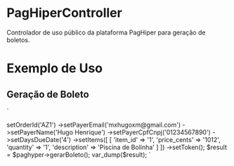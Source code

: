 # PagHiperController
Controlador de uso público da plataforma PagHiper para geração de boletos.

# Exemplo de Uso

## Geração de Boleto

`
<?php

use AZ\controller\PagHiperController;

require('../vendor/autoload.php');


$paghyper = new PagHiperController();
$paghyper->setOrderId('AZ1')
->setPayerEmail('mxhugoxm@gmail.com')
->setPayerName('Hugo Henrique')
->setPayerCpfCnpj('01234567890')
->setDaysDueDate('4')
->setItems([
    [
        'item_id' => '1',
        'price_cents' => '1012',
        'quantity' => '1',
        'description' => 'Piscina de Bolinha'
    ]
])
->setToken();

$result = $paghyper->gerarBoleto();

var_dump($result);
`
